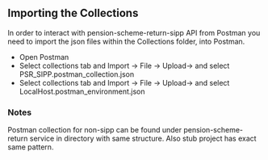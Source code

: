 ## Importing the Collections

In order to interact with pension-scheme-return-sipp API from Postman you need to import the json files within the
Collections folder, into Postman.

* Open Postman
* Select collections tab and Import -> File -> Upload-> and select PSR_SIPP.postman_collection.json
* Select collections tab and Import -> File -> Upload-> and select LocalHost.postman_environment.json

### Notes

Postman collection for non-sipp can be found under pension-scheme-return service in directory with
same structure. Also stub project has exact same pattern.
